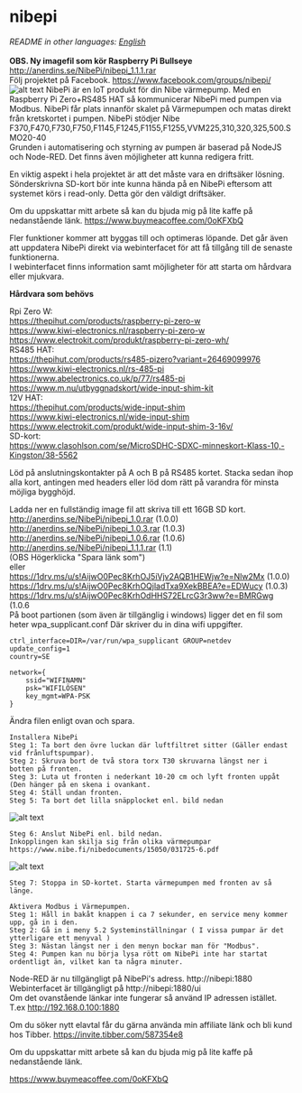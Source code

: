 # nibepi
<i>README in other languages: [English](https://github.com/anerdins/nibepi/blob/master/README.en.md)</i><br><br>
<b>OBS. Ny imagefil som kör Raspberry Pi Bullseye</b><br>
http://anerdins.se/NibePi/nibepi_1.1.1.rar<br>
Följ projektet på Facebook. https://www.facebook.com/groups/nibepi/
![alt text](https://github.com/bebben88/NibePi/blob/master/pics/nibepi-pic.jpg)
NibePi är en IoT produkt för din Nibe värmepump.
Med en Raspberry Pi Zero+RS485 HAT så kommunicerar NibePi med pumpen via Modbus. NibePi får plats innanför skalet på Värmepumpen och matas direkt från kretskortet i pumpen. NibePi stödjer Nibe F370,F470,F730,F750,F1145,F1245,F1155,F1255,VVM225,310,320,325,500.SMO20-40<br>
Grunden i automatisering och styrning av pumpen är baserad på NodeJS och Node-RED. Det finns även möjligheter att kunna redigera fritt.<br>

En viktig aspekt i hela projektet är att det måste vara en driftsäker lösning. Sönderskrivna SD-kort bör inte kunna hända på en NibePi eftersom att systemet körs i read-only. Detta gör den väldigt driftsäker.<br>

Om du uppskattar mitt arbete så kan du bjuda mig på lite kaffe på nedanstående länk.
https://www.buymeacoffee.com/0oKFXbQ

Fler funktioner kommer att byggas till och optimeras löpande. Det går även att uppdatera NibePi direkt via webinterfacet för att få tillgång till de senaste funktionerna.<br>
I webinterfacet finns information samt möjligheter för att starta om hårdvara eller mjukvara.

<b>Hårdvara som behövs</b>

Rpi Zero W:<br>
https://thepihut.com/products/raspberry-pi-zero-w<br>
https://www.kiwi-electronics.nl/raspberry-pi-zero-w<br>
https://www.electrokit.com/produkt/raspberry-pi-zero-wh/<br>
RS485 HAT:<br>
https://thepihut.com/products/rs485-pizero?variant=26469099976<br>
https://www.kiwi-electronics.nl/rs-485-pi<br>
https://www.abelectronics.co.uk/p/77/rs485-pi<br>
https://www.m.nu/utbyggnadskort/wide-input-shim-kit<br>
12V HAT:<br>
https://thepihut.com/products/wide-input-shim<br>
https://www.kiwi-electronics.nl/wide-input-shim<br>
https://www.electrokit.com/produkt/wide-input-shim-3-16v/<br>
SD-kort:<br>
https://www.clasohlson.com/se/MicroSDHC-SDXC-minneskort-Klass-10,-Kingston/38-5562<br>

Löd på anslutningskontakter på A och B på RS485 kortet. Stacka sedan ihop alla kort, antingen med headers eller löd dom rätt på varandra för minsta möjliga bygghöjd.<br>

Ladda ner en fullständig image fil att skriva till ett 16GB SD kort.<br>
http://anerdins.se/NibePi/nibepi_1.0.rar (1.0.0)<br>
http://anerdins.se/NibePi/nibepi_1.0.3.rar (1.0.3)<br>
http://anerdins.se/NibePi/nibepi_1.0.6.rar (1.0.6)<br>
http://anerdins.se/NibePi/nibepi_1.1.1.rar (1.1)<br>
(OBS Högerklicka "Spara länk som")<br>
eller<br>
https://1drv.ms/u/s!AijwO0Pec8KrhOJ5iVjv2AQB1HEWjw?e=Nlw2Mx (1.0.0)<br>
https://1drv.ms/u/s!AijwO0Pec8KrhOQjladTxa9XekBBEA?e=EDWucy (1.0.3)<br>
https://1drv.ms/u/s!AijwO0Pec8KrhOdHHS72ELrcG3r3ww?e=BMRGwg (1.0.6<br>
På boot partionen (som även är tillgänglig i windows) ligger det en fil som heter wpa_supplicant.conf Där skriver du in dina wifi uppgifter.
```
ctrl_interface=DIR=/var/run/wpa_supplicant GROUP=netdev
update_config=1
country=SE

network={
	ssid="WIFINAMN"
	psk="WIFILÖSEN"
	key_mgmt=WPA-PSK
}
```
Ändra filen enligt ovan och spara.<br>

```
Installera NibePi
Steg 1: Ta bort den övre luckan där luftfiltret sitter (Gäller endast vid frånluftspumpar).
Steg 2: Skruva bort de två stora torx T30 skruvarna längst ner i botten på fronten.
Steg 3: Luta ut fronten i nederkant 10-20 cm och lyft fronten uppåt (Den hänger på en skena i ovankant.
Steg 4: Ställ undan fronten.
Steg 5: Ta bort det lilla snäpplocket enl. bild nedan
```
![alt text](https://github.com/bebben88/NibePi/blob/master/pics/nibepi_1.jpg)
```
Steg 6: Anslut NibePi enl. bild nedan.
Inkopplingen kan skilja sig från olika värmepumpar https://www.nibe.fi/nibedocuments/15050/031725-6.pdf 
```
![alt text](https://github.com/bebben88/NibePi/blob/master/pics/nibepi_2.jpg)
```
Steg 7: Stoppa in SD-kortet. Starta värmepumpen med fronten av så länge.
```
```
Aktivera Modbus i Värmepumpen.
Steg 1: Håll in bakåt knappen i ca 7 sekunder, en service meny kommer upp, gå in i den.
Steg 2: Gå in i meny 5.2 Systeminställningar ( I vissa pumpar är det ytterligare ett menyval )
Steg 3: Nästan längst ner i den menyn bockar man för "Modbus".
Steg 4: Pumpen kan nu börja lysa rött om NibePi inte har startat ordentligt än, vilket kan ta några minuter.
```


Node-RED är nu tillgängligt på NibePi's adress. http://nibepi:1880<br>
Webinterfacet är tillgängligt på http://nibepi:1880/ui<br>
Om det ovanstående länkar inte fungerar så använd IP adressen istället. T.ex http://192.168.0.100:1880

Om du söker nytt elavtal får du gärna använda min affiliate länk och bli kund hos Tibber. <a href="https://invite.tibber.com/587354e8">https://invite.tibber.com/587354e8</a><br>

Om du uppskattar mitt arbete så kan du bjuda mig på lite kaffe på nedanstående länk.

https://www.buymeacoffee.com/0oKFXbQ
